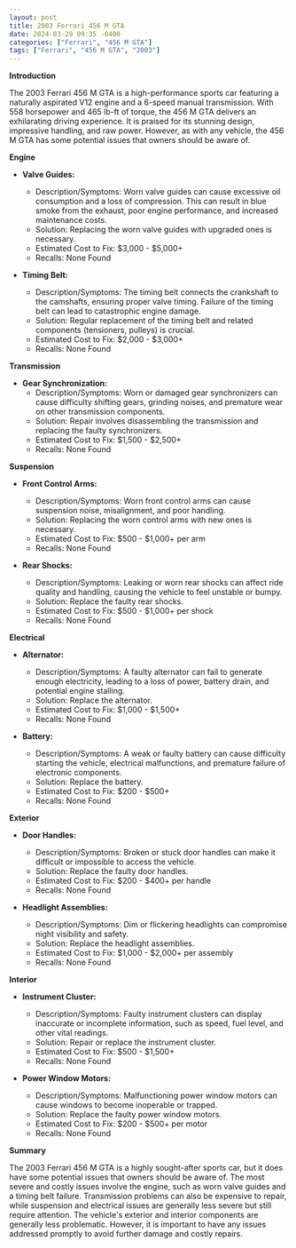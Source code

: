 ```yaml
---
layout: post
title: 2003 Ferrari 456 M GTA
date: 2024-03-29 09:35 -0400
categories: ["Ferrari", "456 M GTA"]
tags: ["Ferrari", "456 M GTA", "2003"]
---
```

**Introduction**

The 2003 Ferrari 456 M GTA is a high-performance sports car featuring a naturally aspirated V12 engine and a 6-speed manual transmission. With 558 horsepower and 465 lb-ft of torque, the 456 M GTA delivers an exhilarating driving experience. It is praised for its stunning design, impressive handling, and raw power. However, as with any vehicle, the 456 M GTA has some potential issues that owners should be aware of.

**Engine**

* **Valve Guides:**
    * Description/Symptoms: Worn valve guides can cause excessive oil consumption and a loss of compression. This can result in blue smoke from the exhaust, poor engine performance, and increased maintenance costs.
    * Solution: Replacing the worn valve guides with upgraded ones is necessary.
    * Estimated Cost to Fix: $3,000 - $5,000+
    * Recalls: None Found

* **Timing Belt:**
    * Description/Symptoms: The timing belt connects the crankshaft to the camshafts, ensuring proper valve timing. Failure of the timing belt can lead to catastrophic engine damage.
    * Solution: Regular replacement of the timing belt and related components (tensioners, pulleys) is crucial.
    * Estimated Cost to Fix: $2,000 - $3,000+
    * Recalls: None Found

**Transmission**

* **Gear Synchronization:**
    * Description/Symptoms: Worn or damaged gear synchronizers can cause difficulty shifting gears, grinding noises, and premature wear on other transmission components.
    * Solution: Repair involves disassembling the transmission and replacing the faulty synchronizers.
    * Estimated Cost to Fix: $1,500 - $2,500+
    * Recalls: None Found

**Suspension**

* **Front Control Arms:**
    * Description/Symptoms: Worn front control arms can cause suspension noise, misalignment, and poor handling.
    * Solution: Replacing the worn control arms with new ones is necessary.
    * Estimated Cost to Fix: $500 - $1,000+ per arm
    * Recalls: None Found

* **Rear Shocks:**
    * Description/Symptoms: Leaking or worn rear shocks can affect ride quality and handling, causing the vehicle to feel unstable or bumpy.
    * Solution: Replace the faulty rear shocks.
    * Estimated Cost to Fix: $500 - $1,000+ per shock
    * Recalls: None Found

**Electrical**

* **Alternator:**
    * Description/Symptoms: A faulty alternator can fail to generate enough electricity, leading to a loss of power, battery drain, and potential engine stalling.
    * Solution: Replace the alternator.
    * Estimated Cost to Fix: $1,000 - $1,500+
    * Recalls: None Found

* **Battery:**
    * Description/Symptoms: A weak or faulty battery can cause difficulty starting the vehicle, electrical malfunctions, and premature failure of electronic components.
    * Solution: Replace the battery.
    * Estimated Cost to Fix: $200 - $500+
    * Recalls: None Found

**Exterior**

* **Door Handles:**
    * Description/Symptoms: Broken or stuck door handles can make it difficult or impossible to access the vehicle.
    * Solution: Replace the faulty door handles.
    * Estimated Cost to Fix: $200 - $400+ per handle
    * Recalls: None Found

* **Headlight Assemblies:**
    * Description/Symptoms: Dim or flickering headlights can compromise night visibility and safety.
    * Solution: Replace the headlight assemblies.
    * Estimated Cost to Fix: $1,000 - $2,000+ per assembly
    * Recalls: None Found

**Interior**

* **Instrument Cluster:**
    * Description/Symptoms: Faulty instrument clusters can display inaccurate or incomplete information, such as speed, fuel level, and other vital readings.
    * Solution: Repair or replace the instrument cluster.
    * Estimated Cost to Fix: $500 - $1,500+
    * Recalls: None Found

* **Power Window Motors:**
    * Description/Symptoms: Malfunctioning power window motors can cause windows to become inoperable or trapped.
    * Solution: Replace the faulty power window motors.
    * Estimated Cost to Fix: $200 - $500+ per motor
    * Recalls: None Found

**Summary**

The 2003 Ferrari 456 M GTA is a highly sought-after sports car, but it does have some potential issues that owners should be aware of. The most severe and costly issues involve the engine, such as worn valve guides and a timing belt failure. Transmission problems can also be expensive to repair, while suspension and electrical issues are generally less severe but still require attention. The vehicle's exterior and interior components are generally less problematic. However, it is important to have any issues addressed promptly to avoid further damage and costly repairs.
